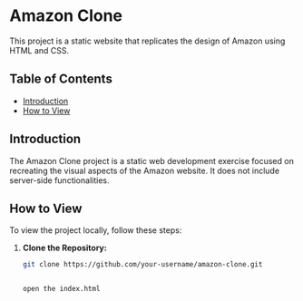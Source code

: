 # Amazon Clone

This project is a static website that replicates the design of Amazon using HTML and CSS.

## Table of Contents

- [Introduction](#introduction)
- [How to View](#how-to-view)
  
## Introduction

The Amazon Clone project is a static web development exercise focused on recreating the visual aspects of the Amazon website. It does not include server-side functionalities.

## How to View

To view the project locally, follow these steps:

1. **Clone the Repository:**
   ```bash
   git clone https://github.com/your-username/amazon-clone.git

   
   open the index.html
